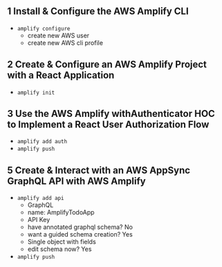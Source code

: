 ## 1 Install & Configure the AWS Amplify CLI
- `amplify configure`
  - create new AWS user
  - create new AWS cli profile

## 2 Create & Configure an AWS Amplify Project with a React Application
- `amplify init`

## 3 Use the AWS Amplify withAuthenticator HOC to Implement a React User Authorization Flow
- `amplify add auth`
- `amplify push`

## 5 Create & Interact with an AWS AppSync GraphQL API with AWS Amplify
- `amplify add api`
  - GraphQL
  - name: AmplifyTodoApp
  - API Key
  - have annotated graphql schema? No
  - want a guided schema creation? Yes
  - Single object with fields
  - edit schema now? Yes
- `amplify push`
